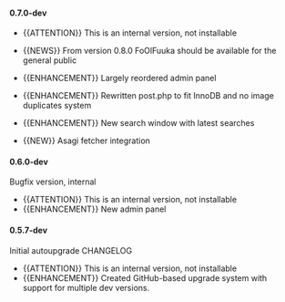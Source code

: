 #### 0.7.0-dev

* {{ATTENTION}} This is an internal version, not installable
* {{NEWS}} From version 0.8.0 FoOlFuuka should be available for the general public

* {{ENHANCEMENT}} Largely reordered admin panel
* {{ENHANCEMENT}} Rewritten post.php to fit InnoDB and no image duplicates system
* {{ENHANCEMENT}} New search window with latest searches
* {{NEW}} Asagi fetcher integration

#### 0.6.0-dev

Bugfix version, internal

* {{ATTENTION}} This is an internal version, not installable
* {{ENHANCEMENT}} New admin panel

#### 0.5.7-dev

Initial autoupgrade CHANGELOG

* {{ATTENTION}} This is an internal version, not installable
* {{ENHANCEMENT}} Created GitHub-based upgrade system with support for multiple dev versions.